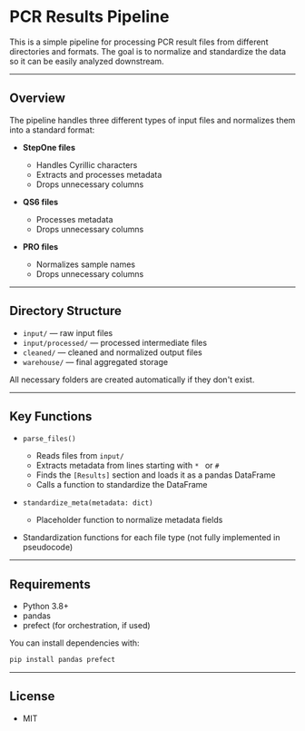 # PCR Results Pipeline

This is a simple pipeline for processing PCR result files from different directories and formats. The goal is to normalize and standardize the data so it can be easily analyzed downstream.

---

## Overview

The pipeline handles three different types of input files and normalizes them into a standard format:

- **StepOne files**  
  - Handles Cyrillic characters  
  - Extracts and processes metadata  
  - Drops unnecessary columns  

- **QS6 files**  
  - Processes metadata  
  - Drops unnecessary columns  

- **PRO files**  
  - Normalizes sample names  
  - Drops unnecessary columns  

---

## Directory Structure

- `input/` — raw input files  
- `input/processed/` — processed intermediate files  
- `cleaned/` — cleaned and normalized output files  
- `warehouse/` — final aggregated storage  

All necessary folders are created automatically if they don't exist.

---

## Key Functions

- `parse_files()`  
  - Reads files from `input/`  
  - Extracts metadata from lines starting with `* ` or `# `  
  - Finds the `[Results]` section and loads it as a pandas DataFrame  
  - Calls a function to standardize the DataFrame  

- `standardize_meta(metadata: dict)`  
  - Placeholder function to normalize metadata fields  

- Standardization functions for each file type (not fully implemented in pseudocode)  

---

## Requirements

- Python 3.8+  
- pandas  
- prefect (for orchestration, if used)

You can install dependencies with:

```bash
pip install pandas prefect

```
---

## License
 -  MIT
